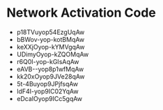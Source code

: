 # Network Activation Code
* p18TVuyop54EzgUqAw
* bBWov-yop-kotBMqAw
* keXXjOyop-kYMVgqAw
* UDimyOyop-kZQOMqAw
* r6Q0I-yop-kGIsAqAw
* eAVB--yop8p1wfMqAw
* kk20xOyop9JVe28qAw
* 5t-4Buyop9JPjfsqAw
* ldF4I-yop9IC02YqAw
* eDcaIOyop9ICc5gqAw